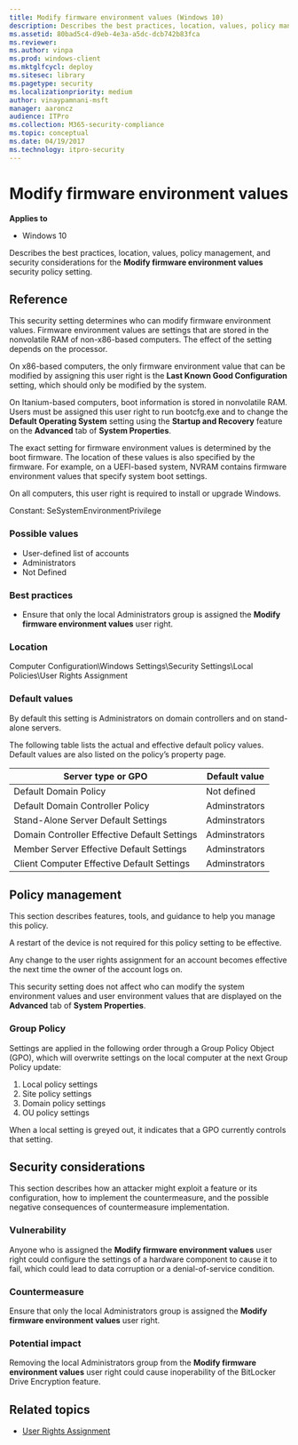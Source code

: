 ```yaml
---
title: Modify firmware environment values (Windows 10)
description: Describes the best practices, location, values, policy management, and security considerations for the Modify firmware environment values security policy setting.
ms.assetid: 80bad5c4-d9eb-4e3a-a5dc-dcb742b83fca
ms.reviewer: 
ms.author: vinpa
ms.prod: windows-client
ms.mktglfcycl: deploy
ms.sitesec: library
ms.pagetype: security
ms.localizationpriority: medium
author: vinaypamnani-msft
manager: aaroncz
audience: ITPro
ms.collection: M365-security-compliance
ms.topic: conceptual
ms.date: 04/19/2017
ms.technology: itpro-security
---
```


# Modify firmware environment values

**Applies to**
-   Windows 10

Describes the best practices, location, values, policy management, and security considerations for the **Modify firmware environment values** security policy setting.

## Reference

This security setting determines who can modify firmware environment values. Firmware environment values are settings that are stored in the nonvolatile RAM of non-x86-based computers. The effect of the setting depends on the processor.

On x86-based computers, the only firmware environment value that can be modified by assigning this user right is the **Last Known Good Configuration** setting, which should only be modified by the system.

On Itanium-based computers, boot information is stored in nonvolatile RAM. Users must be assigned this user right to run bootcfg.exe and to change the **Default Operating System** setting using the **Startup and Recovery** feature on the **Advanced** tab of **System Properties**.

The exact setting for firmware environment values is determined by the boot firmware. The location of these values is also specified by the firmware. For example, on a UEFI-based system, NVRAM contains firmware environment values that specify system boot settings.

On all computers, this user right is required to install or upgrade Windows.

Constant: SeSystemEnvironmentPrivilege

### Possible values

-   User-defined list of accounts
-   Administrators
-   Not Defined

### Best practices

-   Ensure that only the local Administrators group is assigned the **Modify firmware environment values** user right.

### Location

Computer Configuration\\Windows Settings\\Security Settings\\Local Policies\\User Rights Assignment

### Default values

By default this setting is Administrators on domain controllers and on stand-alone servers.

The following table lists the actual and effective default policy values. Default values are also listed on the policy’s property page.

| Server type or GPO |Default value |
| - | - |
| Default Domain Policy| Not defined| 
| Default Domain Controller Policy | Adminstrators| 
| Stand-Alone Server Default Settings | Adminstrators| 
| Domain Controller Effective Default Settings | Adminstrators| 
| Member Server Effective Default Settings | Adminstrators| 
| Client Computer Effective Default Settings | Adminstrators| 
 
## Policy management

This section describes features, tools, and guidance to help you manage this policy.

A restart of the device is not required for this policy setting to be effective.

Any change to the user rights assignment for an account becomes effective the next time the owner of the account logs on.

This security setting does not affect who can modify the system environment values and user environment values that are displayed on the **Advanced** tab of **System Properties**.

### Group Policy

Settings are applied in the following order through a Group Policy Object (GPO), which will overwrite settings on the local computer at the next Group Policy update:

1.  Local policy settings
2.  Site policy settings
3.  Domain policy settings
4.  OU policy settings

When a local setting is greyed out, it indicates that a GPO currently controls that setting.

## Security considerations

This section describes how an attacker might exploit a feature or its configuration, how to implement the countermeasure, and the possible negative consequences of countermeasure implementation.

### Vulnerability

Anyone who is assigned the **Modify firmware environment values** user right could configure the settings of a hardware component to cause it to fail, which could lead to data corruption or a denial-of-service condition.

### Countermeasure

Ensure that only the local Administrators group is assigned the **Modify firmware environment values** user right.

### Potential impact

Removing the local Administrators group from the **Modify firmware environment values** user right could cause inoperability of the BitLocker Drive Encryption feature.

## Related topics

- [User Rights Assignment](user-rights-assignment.md)
